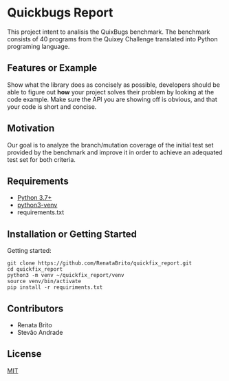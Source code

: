 # Quickbugs Report

This project intent to analisis the QuixBugs benchmark. The benchmark consists of 40 programs from the Quixey Challenge translated into Python programing language.


## Features or Example

Show what the library does as concisely as possible, developers should be able to figure out **how** your project solves their problem by looking at the code example. Make sure the API you are showing off is obvious, and that your code is short and concise.

## Motivation

Our goal is to analyze the branch/mutation coverage of the initial test set provided by the benchmark and improve it in order to achieve an adequated test set for both criteria.

## Requirements

+ [Python 3.7+](https://www.python.org/)
+ [python3-venv](https://docs.python.org/3/library/venv.html)
+ requirements.txt

## Installation or Getting Started

Getting started:

	git clone https://github.com/RenataBrito/quickfix_report.git
    cd quickfix_report
    python3 -m venv ~/quickfix_report/venv
    source venv/bin/activate
    pip install -r requiriments.txt


## Contributors

+ Renata Brito
+ Stevão Andrade

## License

[MIT](http://opensource.org/licenses/mit-license.php)

